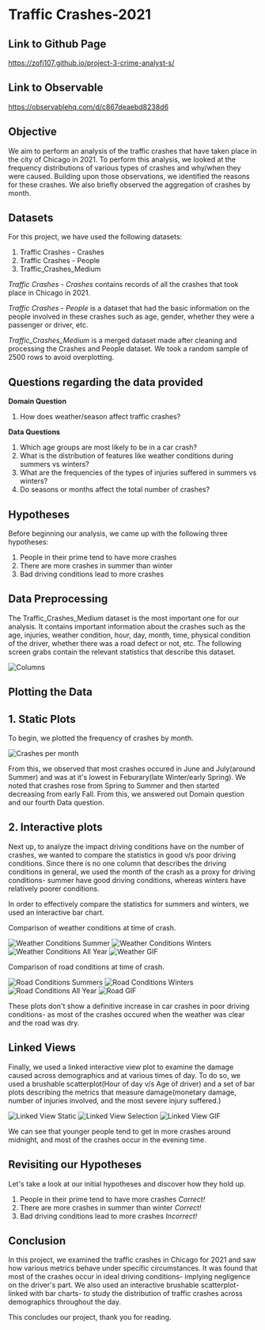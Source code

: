 
# Traffic Crashes-2021
## Link to Github Page
https://zofi107.github.io/project-3-crime-analyst-s/
## Link to Observable
https://observablehq.com/d/c867deaebd8238d6

## Objective
We aim to perform an analysis of the traffic crashes that have taken place in the city of Chicago in 2021. To perform this analysis, we looked at the frequency distributions of various types of crashes and why/when they were caused. Building upon those observations, we identified the reasons for these crashes. We also briefly observed the aggregation of crashes by month.

## Datasets
For this project, we have used the following datasets:
1. Traffic Crashes - Crashes
2. Traffic Crashes - People
3. Traffic_Crashes_Medium

 _Traffic Crashes - Crashes_ contains records of all the crashes that took place in Chicago in 2021.
 
 _Traffic Crashes - People_ is a dataset that had the basic information on the people involved in these crashes such as age, gender, whether they were a passenger or driver, etc.
 
 _Traffic_Crashes_Medium_ is a merged dataset made after cleaning and processing the Crashes and People dataset. We took a random sample of 2500 rows to avoid overplotting.

## Questions regarding the data provided
**Domain Question**
  1. How does weather/season affect traffic crashes?

**Data Questions**
  1. Which age groups are most likely to be in a car crash?
  2. What is the distribution of features like weather conditions during summers vs winters?
  3. What are the frequencies of the types of injuries suffered in summers vs winters?
  4. Do seasons or months affect the total number of crashes?

## Hypotheses
Before beginning our analysis, we came up with the following three hypotheses:

1. People in their prime tend to have more crashes
2. There are more crashes in summer than winter
3. Bad driving conditions lead to more crashes

## Data Preprocessing
The Traffic_Crashes_Medium dataset is the most important one for our analysis. It contains important information about the crashes such as the age, injuries, weather condition, hour, day, month, time, physical condition of the driver, whether there was a road defect or not, etc. The following screen grabs contain the relevant statistics that describe this dataset.

![Columns](./markdown%20pics/columns.png)

## Plotting the Data

## 1. Static Plots
To begin, we plotted the frequency of crashes by month.

![Crashes per month](./markdown%20pics/crashes_per_month.png)

From this, we observed that most crashes occured in June and July(around Summer) and was at it's lowest in Feburary(late Winter/early Spring). We noted that crashes rose from Spring to Summer and then started decreasing from early Fall. From this, we answered out Domain question and our fourth Data question.

## 2. Interactive plots

Next up, to analyze the impact driving conditions have on the number of crashes, we wanted to compare the statistics in good v/s poor driving conditions. Since there is no one column that describes the driving conditions in general, we used the month of the crash as a proxy for driving conditions- summer have good driving conditions, whereas winters have relatively poorer conditions.

In order to effectively compare the statistics for summers and winters, we used an interactive bar chart.

Comparison of weather conditions at time of crash.

![Weather Conditions Summer](./markdown%20pics/wc_summer.png)
![Weather Conditions Winters](./markdown%20pics/wc_winters.png)
![Weather Conditions All Year](./markdown%20pics/wc_ay.png)
![Weather GIF](./markdown%20pics/weather.gif)

Comparison of road conditions at time of crash.

![Road Conditions Summers](./markdown%20pics/rc_summers.png)
![Road Conditions Winters](./markdown%20pics/rc_winters.png)
![Road Conditions All Year](./markdown%20pics/rc_ay.png)
![Road GIF](./markdown%20pics/road.gif)

These plots don't show a definitive increase in car crashes in poor driving conditions- as most of the crashes occured when the weather was clear and the road was dry.

## Linked Views

Finally, we used a linked interactive view plot to examine the damage caused across demographics and at various times of day. To do so, we used a brushable scatterplot(Hour of day v/s Age of driver) and a set of bar plots describing the metrics that measure damage(monetary damage, number of injuries involved, and the most severe injury suffered.)

![Linked View Static](./markdown%20pics/lv_static.png)
![Linked View Selection](./markdown%20pics/lv_selection.png)
![Linked View GIF](./markdown%20pics/linked.gif)

We can see that younger people tend to get in more crashes around midnight, and most of the crashes occur in the evening time.

## Revisiting our Hypotheses

Let's take a look at our initial hypotheses and discover how they hold up.

1. People in their prime tend to have more crashes _*Correct!*_
2. There are more crashes in summer than winter _*Correct!*_
3. Bad driving conditions lead to more crashes
_*Incorrect!*_

## Conclusion

In this project, we examined the traffic crashes in Chicago for 2021 and saw how various metrics behave under specific circumstances. It was found that most of the crashes occur in ideal driving conditions- implying negligence on the driver's part. We also used an interactive brushable scatterplot- linked with bar charts- to study the distribution of traffic crashes across demographics throughout the day.

This concludes our project, thank you for reading.
